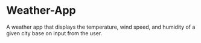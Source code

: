 # Weather-App
A weather app that displays the temperature, wind speed, and humidity of a given city base on input from the user. 
